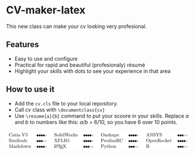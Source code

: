 # CV-maker-latex
This new class can make your cv looking very profesional.

## Features
+ Easy to use and configure
+ Practical for rapid and beautiful (profesionaly) résumé
+ Highlight your skills with dots to see your experience in that area

## How to use it
+ Add the `cv.cls` file to your local repository.
+ Call _cv_ class with `\documentclass{cv}`
+ Use `\resume{a}{b}` command to put your scoore in your skills. Replace _a_ and _b_ to numbers like this: _a/b_ = 6/10, so you have 6 over 10 points.

![Scoore your skills](skills.png)
